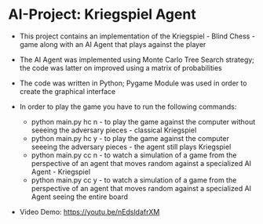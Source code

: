 # AI-Project: Kriegspiel Agent
- This project contains an implementation of the Kriegspiel - Blind Chess - game along with an AI Agent that plays against the player
- The AI Agent was implemented using Monte Carlo Tree Search strategy; the code was latter on improved using a matrix of probabilities
- The code was written in Python; Pygame Module was used in order to create the graphical interface
- In order to play the game you have to run the following commands:
	* python main.py hc n - to play the game against the computer without seeeing the adversary pieces - classical Kriegspiel
	* python main.py hc y - to play the game against the computer seeeing the adversary pieces - the agent still plays Kriegspiel
	* python main.py cc n - to watch a simulation of a game from the perspective of an agent that moves random against a specialized AI Agent - Kriegspiel 
	* python main.py cc y - to watch a simulation of a game from the perspective of an agent that moves random against a specialized AI Agent seeing the entire board

- Video Demo: https://youtu.be/nEdsldafrXM